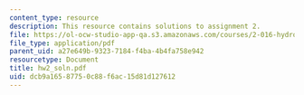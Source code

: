 ```yaml
---
content_type: resource
description: This resource contains solutions to assignment 2.
file: https://ol-ocw-studio-app-qa.s3.amazonaws.com/courses/2-016-hydrodynamics-13-012-fall-2005/dcb9a16587750c88f6ac15d81d127612_hw2_soln.pdf
file_type: application/pdf
parent_uid: a27e649b-9323-7184-f4ba-4b4fa758e942
resourcetype: Document
title: hw2_soln.pdf
uid: dcb9a165-8775-0c88-f6ac-15d81d127612
---
```


